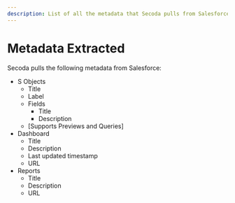 ```yaml
---
description: List of all the metadata that Secoda pulls from Salesforce
---
```


# Metadata Extracted

Secoda pulls the following metadata from Salesforce:

* S Objects
  * Title
  * Label
  * Fields
    * Title
    * Description
  * \[Supports Previews and Queries]
* Dashboard
  * Title
  * Description
  * Last updated timestamp
  * URL
* Reports
  * Title
  * Description
  * URL
